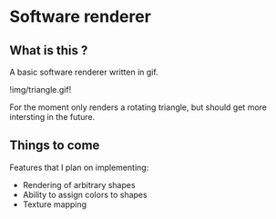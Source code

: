 # Software renderer

## What is this ?

A basic software renderer written in gif.

!img/triangle.gif!

For the moment only renders a rotating triangle, but should get more intersting in the future.


## Things to come

Features that I plan on implementing:

- Rendering of arbitrary shapes
- Ability to assign colors to shapes 
- Texture mapping





